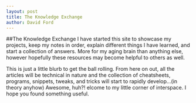 ```yaml
---
layout: post
title: The Knowledge Exchange
author: David Ford
---
```

##The Knowledge Exchange
I have started this site to showcase my projects, keep my notes in order, explain different things I have learned, and start a collection of answers.  More for my aging brain than anything else, however hopefully these resources may become helpful to others as well.

This is just a little blurb to get the ball rolling.  From here on out, all the articles will be technical in nature and the collection of cheatsheets, programs, snippets, tweaks, and tricks will start to rapidly develop...(in theory anyhow)
Awesome, huh?!
elcome to my little corner of interspace.  I hope you found something useful.
